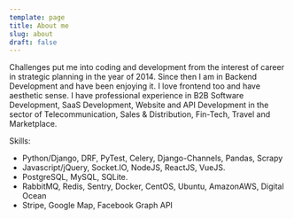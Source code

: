 ```yaml
---
template: page
title: About me
slug: about
draft: false
---
```

Challenges put me into coding and development from the interest of career in strategic planning in the year of 2014. Since then I am in Backend Development and have been enjoying it. I love frontend too and have aesthetic sense. I have professional experience in B2B Software Development, SaaS Development, Website and API Development in the sector of Telecommunication, Sales & Distribution, Fin-Tech, Travel and Marketplace.

Skills:
- Python/Django, DRF, PyTest, Celery, Django-Channels, Pandas, Scrapy
- Javascript/jQuery, Socket.IO, NodeJS, ReactJS, VueJS.
- PostgreSQL, MySQL, SQLite.
- RabbitMQ, Redis, Sentry, Docker, CentOS, Ubuntu, AmazonAWS, Digital Ocean 
- Stripe, Google Map, Facebook Graph API

